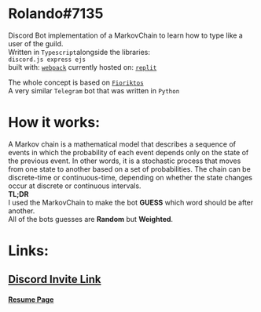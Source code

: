 # Rolando#7135
Discord Bot implementation of a MarkovChain to learn how to type like a user of the guild.<br>
Written in
`Typescript`alongside the libraries:<br>
`discord.js express ejs`<br>
built with:
[`webpack`](https://webpack.js.org)
currently hosted on:
[`replit`](https://replit.com)

The whole concept is based on [`Fioriktos`](https://github.com/FiorixF1/fioriktos-bot)<br>
A very similar `Telegram` bot that was written in `Python`

# How it works:
A Markov chain is a mathematical model that describes a sequence of events in which the probability of each event depends only on the state of the previous event. In other words, it is a stochastic process that moves from one state to another based on a set of probabilities. The chain can be discrete-time or continuous-time, depending on whether the state changes occur at discrete or continuous intervals.<br>
**TL;DR**<br>
I used the MarkovChain to make the bot **GUESS** which word should be after another.<br>
All of the bots guesses are **Random** but **Weighted**. 

# Links:
## [Discord Invite Link](https://discord.com/api/oauth2/authorize?client_id=1100311970428756039&permissions=8&scope=bot)

#### [Resume Page](https://rolando.ljs360d.repl.co)





